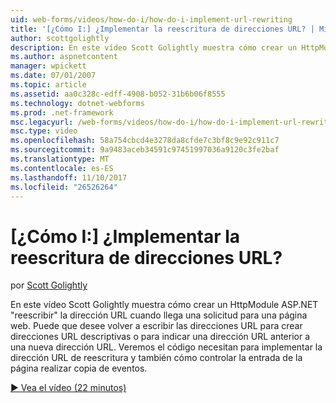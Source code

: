 ```yaml
---
uid: web-forms/videos/how-do-i/how-do-i-implement-url-rewriting
title: '[¿Cómo I:] ¿Implementar la reescritura de direcciones URL? | Microsoft Docs'
author: scottgolightly
description: En este vídeo Scott Golightly muestra cómo crear un HttpModule ASP.NET ' reescribir ' la dirección URL cuando llega una solicitud para una página web. Puede que desee volver a escribir...
ms.author: aspnetcontent
manager: wpickett
ms.date: 07/01/2007
ms.topic: article
ms.assetid: aa0c328c-edff-4908-b052-31b6b06f8555
ms.technology: dotnet-webforms
ms.prod: .net-framework
msc.legacyurl: /web-forms/videos/how-do-i/how-do-i-implement-url-rewriting
msc.type: video
ms.openlocfilehash: 58a754cbcd4e3278da8cfde7c3bf8c9e92c911c7
ms.sourcegitcommit: 9a9483aceb34591c97451997036a9120c3fe2baf
ms.translationtype: MT
ms.contentlocale: es-ES
ms.lasthandoff: 11/10/2017
ms.locfileid: "26526264"
---
```

<a name="how-do-i-implement-url-rewriting"></a>[¿Cómo I:] ¿Implementar la reescritura de direcciones URL?
====================
por [Scott Golightly](https://github.com/scottgolightly)

En este vídeo Scott Golightly muestra cómo crear un HttpModule ASP.NET "reescribir" la dirección URL cuando llega una solicitud para una página web. Puede que desee volver a escribir las direcciones URL para crear direcciones URL descriptivas o para indicar una dirección URL anterior a una nueva dirección URL. Veremos el código necesitan para implementar la dirección URL de reescritura y también cómo controlar la entrada de la página realizar copia de eventos.

[&#9654; Vea el vídeo (22 minutos)](https://channel9.msdn.com/Blogs/ASP-NET-Site-Videos/how-do-i-implement-url-rewriting)
